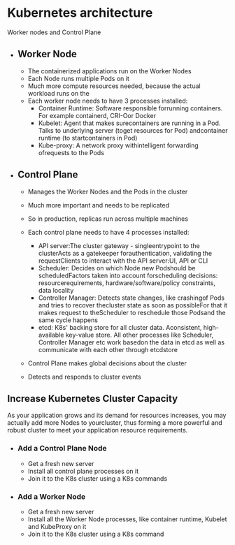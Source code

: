 # Kubernetes architecture

Worker nodes and Control Plane


* ## Worker Node
  * The containerized applications run on the Worker Nodes
  * Each Node runs multiple Pods on it
  * Much more compute resources needed, because the actual workload runs on the
  * Each worker node needs to have 3 processes installed:
     * Container Runtime: Software responsible forrunning containers. For example containerd, CRI-Oor Docker
     * Kubelet: Agent that makes surecontainers are running in a Pod. Talks to underlying server (toget resources for Pod) andcontainer runtime (to startcontainers in Pod)
     * Kube-proxy: A network proxy withintelligent forwarding ofrequests to the Pods

* ## Control Plane
  * Manages the Worker Nodes and the Pods in the cluster
  * Much more important and needs to be replicated
  * So in production, replicas run across multiple machines
  * Each control plane needs to have 4 processes installed:
    * API server:The cluster gateway - singleentrypoint to the clusterActs as a gatekeeper forauthentication, validating the requestClients to interact with the API server:UI, API or CLI
    * Scheduler: Decides on which Node new Podshould be scheduledFactors taken into account forscheduling decisions: resourcerequirements, hardware/software/policy constraints, data locality
    * Controller Manager: Detects state changes, like crashingof Pods and tries to recover thecluster state as soon as possibleFor that it makes request to theScheduler to reschedule those Podsand the same cycle happens
    * etcd: K8s' backing store for all cluster data. Aconsistent, high-available key-value store. All other processes like Scheduler, Controller Manager etc work basedon the data in etcd as well as communicate with each other through etcdstore

  * Control Plane makes global decisions about the cluster
  * Detects and responds to cluster events

## Increase Kubernetes Cluster Capacity
As your application grows and its demand for resources increases, you may actually add more Nodes  to yourcluster, thus forming a more powerful and robust cluster to meet your application resource requirements.
 * ### Add a Control Plane Node
   * Get a fresh new server
   * Install all control plane processes on it
   * Join it to the K8s cluster using a K8s commands
 * ### Add a Worker Node
   * Get a fresh new server
   * Install all the Worker Node processes, like container runtime, Kubelet and KubeProxy on it
   * Join it to the K8s cluster using a K8s command
